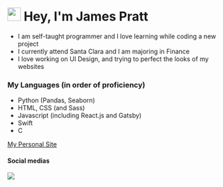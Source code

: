 # <img src="https://raw.githubusercontent.com/MartinHeinz/MartinHeinz/master/wave.gif" width="30px"> Hey, I'm James Pratt
* I am self-taught programmer and I love learning while coding a new project
* I currently attend Santa Clara and I am majoring in Finance
* I love working on UI Design, and trying to perfect the looks of my websites

### My Languages (in order of proficiency)
* Python (Pandas, Seaborn)
* HTML, CSS (and Sass)
* Javascript (including React.js and Gatsby)
* Swift
* C

[My Personal Site](http://www.jamesdpratt.com)

#### Social medias
<img src="https://img.shields.io/badge/jamesdprattt%20-%23E4405F.svg?&style=for-the-badge&logo=Instagram&logoColor=white"/>
